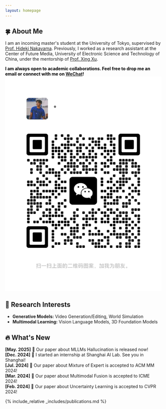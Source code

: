 ```yaml
---
layout: homepage
---
```


## 🍀 About Me

I am an incoming master's student at the University of Tokyo, supervised by <a href="https://scholar.google.com/citations?user=lZAYGJoAAAAJ&hl=ja" target="_blank">Prof. Hideki Nakayama</a>. Previously, I worked as a research assistant at the Center of Future Media, University of Electronic Science and Technology of China, under the mentorship of <a href="https://interxuxing.github.io/" target="_blank">Prof. Xing Xu</a>.

<span style="color: black; font-weight: bold;">
I am always open to academic collaborations. Feel free to drop me an email or connect with me on
<a href="#"
   onmouseover="document.getElementById('wechat-qr').style.display='block';"
   onmouseout="document.getElementById('wechat-qr').style.display='none';">
   WeChat</a>!
</span>

<img id="wechat-qr" src="/assets/img/wechat.png" alt="WeChat QR">

## 🔬 Research Interests

- **Generative Models:** Video Generation/Editing, World Simulation
- **Multimodal Learning:** Vision Language Models, 3D Foundation Models

<!-- ## 🔥 News

- **[Jul. 2024]** Our paper about Mixture of Expert is accepted to ACM MM 2024.
- **[Mar. 2024]** Our paper about Multimodal Fusion is accepted to ICME 2024.
- **[Feb. 2024]** Our paper about Uncertainty Learning is accepted to CVPR 2024. -->

<h2>🔥 What's New</h2>
<div class="news-scroll-box">
  <div class="news-item"><strong>[May. 2025]</strong> 🌻 Our paper about MLLMs Hallucination is released now!</div>
  <div class="news-item"><strong>[Dec. 2024]</strong> 🌻 I started an internship at Shanghai AI Lab. See you in Shanghai!</div>  
  <div class="news-item"><strong>[Jul. 2024]</strong> 🌻 Our paper about Mixture of Expert is accepted to ACM MM 2024!</div>
  <div class="news-item"><strong>[Mar. 2024]</strong> 🌻 Our paper about Multimodal Fusion is accepted to ICME 2024!</div>
  <div class="news-item"><strong>[Feb. 2024]</strong> 🌻 Our paper about Uncertainty Learning is accepted to CVPR 2024!</div>
  <!-- 可继续添加更多新闻 -->
</div>

{% include_relative _includes/publications.md %}

<!-- ## Experience

### [Center of Future Media, University of Electronic Science and Technology of China](https://cfm.uestc.edu.cn/index)

- **Research Assistant**
- **Mentor:** [Prof. Xing Xu](https://interxuxing.github.io/) -->
